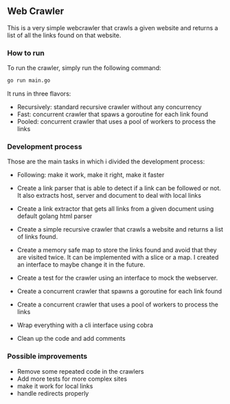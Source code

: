 ## Web Crawler

This is a very simple webcrawler that crawls a given website and returns a list of all the links found on that website.

### How to run

To run the crawler, simply run the following command:

```bash
go run main.go
```

It runs in three flavors:

- Recursively: standard recursive crawler without any concurrency
- Fast: concurrent crawler that spaws a goroutine for each link found
- Pooled: concurrent crawler that uses a pool of workers to process the links

### Development process

Those are the main tasks in which i divided the development process:

- Following: make it work, make it right, make it faster

- Create a link parser that is able to detect if a link can be followed or not. It also extracts host, server and document to deal with local links
- Create a link extractor that gets all links from a given document using default golang html parser
- Create a simple recursive crawler that crawls a website and returns a list of links found.
- Create a memory safe map to store the links found and avoid that they are visited twice. It can be implemented with a slice or a map. I created an interface to maybe change it in the future.
- Create a test for the crawler using an interface to mock the webserver.
- Create a concurrent crawler that spawns a goroutine for each link found
- Create a concurrent crawler that uses a pool of workers to process the links
- Wrap everything with a cli interface using cobra
- Clean up the code and add comments

### Possible improvements

- Remove some repeated code in the crawlers
- Add more tests for more complex sites
- make it work for local links
- handle redirects properly